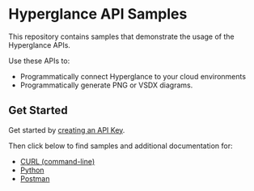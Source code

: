# Hyperglance API Samples

This repository contains samples that demonstrate the usage of the Hyperglance APIs.

Use these APIs to:

* Programmatically connect Hyperglance to your cloud environments
* Programmatically generate PNG or VSDX diagrams.

## Get Started
Get started by [creating an API Key](https://support.hyperglance.com/knowledge/getting-started-with-the-hyperglance-api).

Then click below to find samples and additional documentation for:

* [CURL (command-line)](curl)
* [Python](python)
* [Postman](postman)